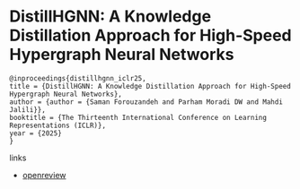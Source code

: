 # DistillHGNN: A Knowledge Distillation Approach for High-Speed Hypergraph Neural Networks

```
@inproceedings{distillhgnn_iclr25,
title = {DistillHGNN: A Knowledge Distillation Approach for High-Speed Hypergraph Neural Networks},
author = {author = {Saman Forouzandeh and Parham Moradi DW and Mahdi Jalili}},
booktitle = {The Thirteenth International Conference on Learning Representations (ICLR)},
year = {2025}
}
```

links
- [openreview](https://openreview.net/forum?id=vzrs42hgb0)
